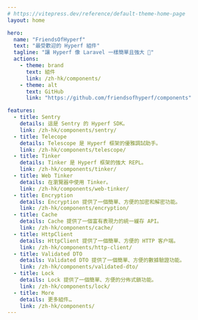 ```yaml
---
# https://vitepress.dev/reference/default-theme-home-page
layout: home

hero:
  name: "FriendsOfHyperf"
  text: "最受歡迎的 Hyperf 組件"
  tagline: "讓 Hyperf 像 Laravel 一樣簡單且強大 🚀"
  actions:
    - theme: brand
      text: 組件
      link: /zh-hk/components/
    - theme: alt
      text: GitHub
      link: "https://github.com/friendsofhyperf/components"

features:
  - title: Sentry
    details: 這是 Sentry 的 Hyperf SDK。
    link: /zh-hk/components/sentry/
  - title: Telecope
    details: Telescope 是 Hyperf 框架的優雅調試助手。
    link: /zh-hk/components/telescope/
  - title: Tinker
    details: Tinker 是 Hyperf 框架的強大 REPL。
    link: /zh-hk/components/tinker/
  - title: Web Tinker
    details: 在瀏覽器中使用 Tinker。
    link: /zh-hk/components/web-tinker/
  - title: Encryption
    details: Encryption 提供了一個簡單、方便的加密和解密功能。
    link: /zh-hk/components/encryption/
  - title: Cache
    details: Cache 提供了一個富有表現力的統一緩存 API。
    link: /zh-hk/components/cache/
  - title: HttpClient
    details: HttpClient 提供了一個簡單、方便的 HTTP 客户端。
    link: /zh-hk/components/http-client/
  - title: Validated DTO
    details: Validated DTO 提供了一個簡單、方便的數據驗證功能。
    link: /zh-hk/components/validated-dto/
  - title: Lock
    details: Lock 提供了一個簡單、方便的分佈式鎖功能。
    link: /zh-hk/components/lock/
  - title: More
    details: 更多組件…
    link: /zh-hk/components/
---
```


